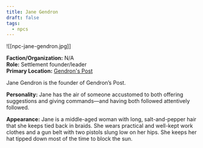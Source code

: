 ```yaml
---
title: Jane Gendron
draft: false
tags:
  - npcs
---
```

![[npc-jane-gendron.jpg]]

**Faction/Organization:** N/A<br>
**Role:** Settlement founder/leader<br>
**Primary Location:** [Gendron's Post](gendrons-post)

Jane Gendron is the founder of Gendron’s Post.

**Personality:** Jane has the air of someone accustomed to both offering suggestions and giving commands—and having both followed attentively followed.

**Appearance:** Jane is a middle-aged woman with long, salt-and-pepper hair that she keeps tied back in braids. She wears practical and well-kept work clothes and a gun belt with two pistols slung low on her hips. She keeps her hat tipped down most of the time to block the sun.

